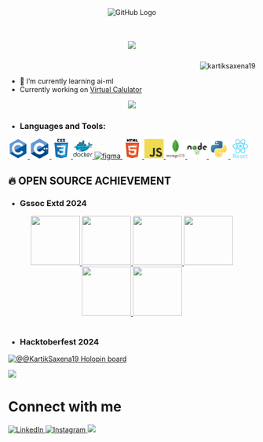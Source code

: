 <!--github logo-->
<div align="center">
<img src="https://github.com/raghavk16/raghavk16/blob/master/octo.gif" alt="GitHub Logo" width="150" height="150" />
</div>
<!-- text -->
<h1 align="center">
    <img src="https://readme-typing-svg.herokuapp.com?font=baloo+bhaijaan&pause=1000&color=F7E400&size=35&center=true&vCenter=true&width=500&height=70&duration=4000&lines=Hi;+I'm+Kartik+Saxena!;" />
</h1>


<!-- Profile view -->
<p align="right"> <img src="https://komarev.com/ghpvc/?username=kartiksaxena19&label=Profile%20views&color=0e75b6&style=flat" alt="kartiksaxena19" /> </p>

- 🌱 I’m currently learning ai-ml
- Currently working on <a href="https://github.com/KartikSaxena19/HandDetectorCalculator">Virtual Calulator</a>

<!--laptop gif-->

<p align="center">
  <img  width="360px" target="_blank" rel="noreferrer" src="https://github.com/demartini/demartini/blob/master/code.gif">
</p>
<!-- tools that i learned -->

- <h3 align="left">Languages and Tools:</h3>
<p align="left"> <a href="https://www.cprogramming.com/" target="_blank" rel="noreferrer"> <img src="https://raw.githubusercontent.com/devicons/devicon/master/icons/c/c-original.svg" alt="c" width="40" height="40"/> </a> <a href="https://www.w3schools.com/cpp/" target="_blank" rel="noreferrer"> <img src="https://raw.githubusercontent.com/devicons/devicon/master/icons/cplusplus/cplusplus-original.svg" alt="cplusplus" width="40" height="40"/> </a> <a href="https://www.w3schools.com/css/" target="_blank" rel="noreferrer"> <img src="https://raw.githubusercontent.com/devicons/devicon/master/icons/css3/css3-original-wordmark.svg" alt="css3" width="40" height="40"/> </a> <a href="https://www.docker.com/" target="_blank" rel="noreferrer"> <img src="https://raw.githubusercontent.com/devicons/devicon/master/icons/docker/docker-original-wordmark.svg" alt="docker" width="40" height="40"/> </a> <a href="https://www.figma.com/" target="_blank" rel="noreferrer"> <img src="https://www.vectorlogo.zone/logos/figma/figma-icon.svg" alt="figma" width="40" height="40"/> </a> <a href="https://www.w3.org/html/" target="_blank" rel="noreferrer"> <img src="https://raw.githubusercontent.com/devicons/devicon/master/icons/html5/html5-original-wordmark.svg" alt="html5" width="40" height="40"/> </a> <a href="https://developer.mozilla.org/en-US/docs/Web/JavaScript" target="_blank" rel="noreferrer"> <img src="https://raw.githubusercontent.com/devicons/devicon/master/icons/javascript/javascript-original.svg" alt="javascript" width="40" height="40"/> </a> <a href="https://www.mongodb.com/" target="_blank" rel="noreferrer"> <img src="https://raw.githubusercontent.com/devicons/devicon/master/icons/mongodb/mongodb-original-wordmark.svg" alt="mongodb" width="40" height="40"/> </a> <a href="https://nodejs.org" target="_blank" rel="noreferrer"> <img src="https://raw.githubusercontent.com/devicons/devicon/master/icons/nodejs/nodejs-original-wordmark.svg" alt="nodejs" width="40" height="40"/> </a> <a href="https://www.python.org" target="_blank" rel="noreferrer"> <img src="https://raw.githubusercontent.com/devicons/devicon/master/icons/python/python-original.svg" alt="python" width="40" height="40"/> </a> <a href="https://reactjs.org/" target="_blank" rel="noreferrer"> <img src="https://raw.githubusercontent.com/devicons/devicon/master/icons/react/react-original-wordmark.svg" alt="react" width="40" height="40"/> </a> </p>

## 🔥 OPEN SOURCE ACHIEVEMENT 
<!--Gssoc badges-->
- <h3>Gssoc Extd 2024</h3>
<div align='center' style='display:flex; align-items:center; gap: 10px;'>
  <a href="https://gssoc.girlscript.tech/leaderboard">
    <img src="https://raw.githubusercontent.com/GSSoC24/Postman-Challenge/main/docs/assets/Postman%20White.png" width="100px" height="100px" />
    <img src="https://raw.githubusercontent.com/GSSoC24/Postman-Challenge/main/docs/assets/1.png" width="100px" height="100px" />
    <img src="https://raw.githubusercontent.com/GSSoC24/Postman-Challenge/main/docs/assets/2.png" width="100px" height="100px" />
    <img src="https://raw.githubusercontent.com/GSSoC24/Postman-Challenge/main/docs/assets/3.png" width="100px" height="100px" />
    <img src="https://raw.githubusercontent.com/GSSoC24/Postman-Challenge/main/docs/assets/4.png" width="100px" height="100px" />
    <img src="https://raw.githubusercontent.com/GSSoC24/Postman-Challenge/main/docs/assets/5.png" width="100px" height="100px" />
    <!-- <img src="https://raw.githubusercontent.com/GSSoC24/Postman-Challenge/main/docs/assets/7.png" width="100px" height="100px" /> -->
  </a>
</div>
<br>


- <h3>Hacktoberfest 2024</h3>
<a href="https://holopin.me/KartikSaxena19">   <img src="https://holopin.me/KartikSaxena19" alt="@@KartikSaxena19 Holopin board" /> </a>

<img width="2000rem" src="https://raw.githubusercontent.com/SamirPaulb/SamirPaulb/main/assets/rainbow-superthin.webp"> 

<!--Connect with me -->

<p >
    <h1>Connect with me</h1>
  <a href="https://linkedin.com/in/kartik-saxena-2098b4270" target="_blank">
    <img src="https://img.shields.io/badge/linkedin-%230077B5.svg?&style=for-the-badge&logo=linkedin&logoColor=white&color=071A2C" alt="LinkedIn"/>
  </a>
  <a href="https://www.instagram.com/kartik.19__/" target="_blank">
    <img src="https://img.shields.io/badge/instagram-%23E4405F.svg?&style=for-the-badge&logo=instagram&logoColor=white&color=071A2C" alt="Instagram"/>
  </a>
  <a href="mailto:saxenaaashu74@gmail.com"><img src="https://img.shields.io/badge/gmail-%23E4405F.svg?&style=for-the-badge&logo=Gmail&logoColor=white&color=071A2C""></a>
</p>
